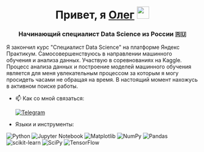 <h1 align="center">Привет, я <a href="https://vk.com/i_olezhka" target="_blank">Олег</a> 
<img src="https://github.com/blackcater/blackcater/raw/main/images/Hi.gif" height="32"/></h1>
<h3 align="center">Начинающий специалист Data Science из России 🇷🇺</h3>
Я закончил курс "Специалист Data Science" на платформе Яндекс Практикум. Самосовершенствуюсь в направлении машинного обучения и анализа данных. Участвую в соревнованиях на Kaggle. Процесс анализа данных и построение моделей машинного обучения является для меня увлекательным процессом за которым я могу просидеть часами не обращая на время. В настоящий момент нахожусь в активном поиске работы.

- 📫 Как со мной связаться:


  [![Telegram](https://img.shields.io/badge/Telegram-2CA5E0?style=for-the-badge&logo=telegram&logoColor=white)](https://t.me/ZvOleg)

- Языки и инструменты:

![Python](https://img.shields.io/badge/python-3670A0?style=for-the-badge&logo=python&logoColor=ffdd54)
![Jupyter Notebook](https://img.shields.io/badge/jupyter-%23FA0F00.svg?style=for-the-badge&logo=jupyter&logoColor=white)
![Matplotlib](https://img.shields.io/badge/Matplotlib-%23ffffff.svg?style=for-the-badge&logo=Matplotlib&logoColor=black)
![NumPy](https://img.shields.io/badge/numpy-%23013243.svg?style=for-the-badge&logo=numpy&logoColor=white)
![Pandas](https://img.shields.io/badge/pandas-%23150458.svg?style=for-the-badge&logo=pandas&logoColor=white)
![scikit-learn](https://img.shields.io/badge/scikit--learn-%23F7931E.svg?style=for-the-badge&logo=scikit-learn&logoColor=white)
![SciPy](https://img.shields.io/badge/SciPy-%230C55A5.svg?style=for-the-badge&logo=scipy&logoColor=%white)
![TensorFlow](https://img.shields.io/badge/TensorFlow-%23FF6F00.svg?style=for-the-badge&logo=TensorFlow&logoColor=white)
